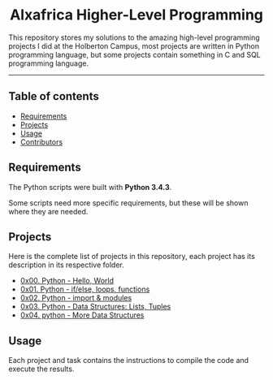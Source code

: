 <h1 align="center">Alxafrica  Higher-Level Programming</h1>
This repository stores my solutions to the amazing high-level programming projects I did at the Holberton Campus, most projects are written in Python programming language, but some projects contain something in C and SQL programming language.


---

## Table of contents
- [Requirements](#requirements)
- [Projects](#projects)
- [Usage](#usage)
- [Contributors](#contributors)

## Requirements

The Python scripts were built with **Python 3.4.3**.

Some scripts need more specific requirements, but these will be shown where they are needed.

## Projects
Here is the complete list of projects in this repository, each project has its description in its respective folder.

* [0x00. Python - Hello, World](https://github.com/ONtio-js/alx-higher_level_programming/tree/master/0x00-python-hello_world)
* [0x01. Python - if/else, loops, functions](https://github.com/ONtio-js/alx-higher_level_programming/tree/master/0x01-python-if_else_loops_functions)
* [0x02. Python - import & modules](https://github.com/ONtio-js/alx-higher_level_programming/tree/master/0x02-python-import_modules)
* [0x03. Python - Data Structures: Lists, Tuples](https://github.com/ONtio-js/alx-higher_level_programming/tree/master/0x03-python-data_structures)
* [0x04. python - More Data Structures ](https://github.com/ONtio-js/alx-higher_level_programming/tree/master/0x04-python-more_data_structures)
## Usage
Each project and task contains the instructions to compile the code and execute the results.
